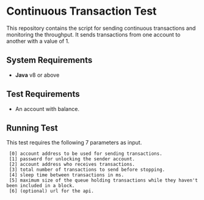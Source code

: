 # Continuous Transaction Test

This repository contains the script for sending continuous transactions and monitoring the throughput. It sends transactions from one account to another with a value of 1.

## System Requirements

* **Java** v8 or above

## Test Requirements

* An account with balance.

## Running Test

This test requires the following 7 parameters as input.

```
 [0] account address to be used for sending transactions.
 [1] password for unlocking the sender account.
 [2] account address who receives transactions.
 [3] total number of transactions to send before stopping.
 [4] sleep time between transactions in ms.
 [5] maximum size of the queue holding transactions while they haven't been included in a block.
 [6] (optional) url for the api.
```
